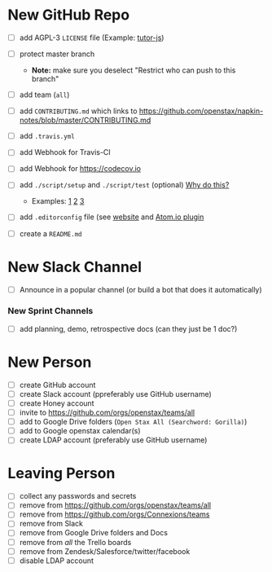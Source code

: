 # New GitHub Repo

- [ ] add AGPL-3 `LICENSE` file (Example: [tutor-js](https://github.com/openstax/tutor-js/pull/1653))
- [ ] protect master branch
  - **Note:** make sure you deselect "Restrict who can push to this branch"
- [ ] add team (`all`)
- [ ] add `CONTRIBUTING.md` which links to https://github.com/openstax/napkin-notes/blob/master/CONTRIBUTING.md
- [ ] add `.travis.yml`
- [ ] add Webhook for Travis-CI
- [ ] add Webhook for https://codecov.io
- [ ] add `./script/setup` and `./script/test` (optional) [Why do this?](https://githubengineering.com/scripts-to-rule-them-all/)
  - Examples: [1](https://github.com/Connexions/cnx-rulesets) [2](https://github.com/Connexions/cnx-easybake) [3](https://github.com/openstax/ostext-style-guide)
- [ ] add `.editorconfig` file (see [website](http://editorconfig.org) and [Atom.io plugin](https://atom.io/packages/editorconfig)
- [ ] create a `README.md`


# New Slack Channel

- [ ] Announce in a popular channel (or build a bot that does it automatically)

### New Sprint Channels

- [ ] add planning, demo, retrospective docs (can they just be 1 doc?)


# New Person

- [ ] create GitHub account
- [ ] create Slack account (ppreferably use GitHub username)
- [ ] create Honey account
- [ ] invite to https://github.com/orgs/openstax/teams/all
- [ ] add to Google Drive folders (`Open Stax All (Searchword: Gorilla)`)
- [ ] add to Google openstax calendar(s)
- [ ] create LDAP account (preferably use GitHub username)

# Leaving Person

- [ ] collect any passwords and secrets
- [ ] remove from https://github.com/orgs/openstax/teams/all
- [ ] remove from https://github.com/orgs/Connexions/teams
- [ ] remove from Slack
- [ ] remove from Google Drive folders and Docs
- [ ] remove from _all_ the Trello boards
- [ ] remove from Zendesk/Salesforce/twitter/facebook
- [ ] disable LDAP account

